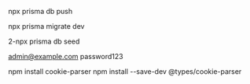 
npx prisma db push  

npx prisma migrate dev

2-npx prisma db seed

admin@example.com
password123



npm install cookie-parser
npm install --save-dev @types/cookie-parser



